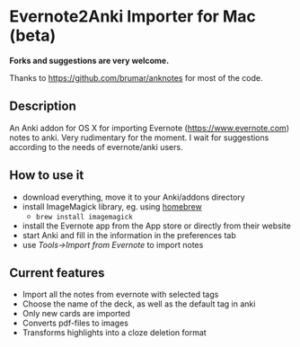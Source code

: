 # Evernote2Anki Importer for Mac (beta)

**Forks and suggestions are very welcome.**

Thanks to https://github.com/brumar/anknotes for most of the code.

## Description
An Anki addon for OS X for importing Evernote (https://www.evernote.com) notes to anki. Very rudimentary for the moment. I wait for suggestions according to the needs of evernote/anki users.

## How to use it
- download everything, move it to your Anki/addons directory
- install ImageMagick library, eg. using [homebrew](https://brew.sh/)
  - ```brew install imagemagick```
- install the Evernote app from the App store or directly from their website
- start Anki and fill in the information in the preferences tab
- use _Tools->Import from Evernote_ to import notes

## Current features
- Import all the notes from evernote with selected tags
- Choose the name of the deck, as well as the default tag in anki
- Only new cards are imported
- Converts pdf-files to images
- Transforms highlights into a cloze deletion format

